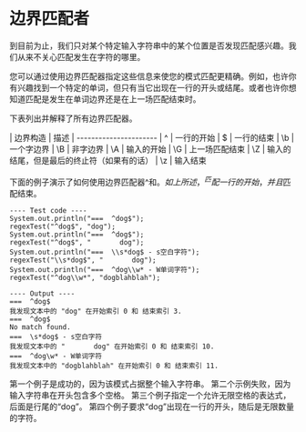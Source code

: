 # 边界匹配者

到目前为止，我们只对某个特定输入字符串中的某个位置是否发现匹配感兴趣。我们从来不关心匹配发生在字符的哪里。

您可以通过使用边界匹配器指定这些信息来使您的模式匹配更精确。例如，也许你有兴趣找到一个特定的单词，但只有当它出现在一行的开头或结尾。或者也许你想知道匹配是发生在单词边界还是在上一场匹配结束时。

下表列出并解释了所有边界匹配器。


| 边界构造	| 描述
| ----------------------
| ^	| 一行的开始
| $	| 一行的结束
| \b	| 一个字边界
| \B	| 非字边界
| \A	| 输入的开始
| \G	| 上一场匹配结束
| \Z	| 输入的结尾，但是最后的终止符（如果有的话）
| \z	| 输入结束

下面的例子演示了如何使用边界匹配器^和$。如上所述，^匹配一行的开始，并且$匹配结束。
```
---- Test code ----
System.out.println("===  ^dog$");
regexTest("^dog$", "dog");
System.out.println("===  ^dog$");
regexTest("^dog$", "       dog");
System.out.println("===  \\s*dog$ - s空白字符");
regexTest("\\s*dog$", "       dog");
System.out.println("===  ^dog\\w* - W单词字符");
regexTest("^dog\\w*", "dogblahblah");

---- Output ----
===  ^dog$
我发现文本中的 "dog" 在开始索引 0 和 结束索引 3.
===  ^dog$
No match found.
===  \s*dog$ - s空白字符
我发现文本中的 "       dog" 在开始索引 0 和 结束索引 10.
===  ^dog\w* - W单词字符
我发现文本中的 "dogblahblah" 在开始索引 0 和 结束索引 11.

```

第一个例子是成功的，因为该模式占据整个输入字符串。
第二个示例失败，因为输入字符串在开头包含多个空格。
第三个例子指定一个允许无限空格的表达式，后面是行尾的“dog”。
第四个例子要求“dog”出现在一行的开头，随后是无限数量的字符。